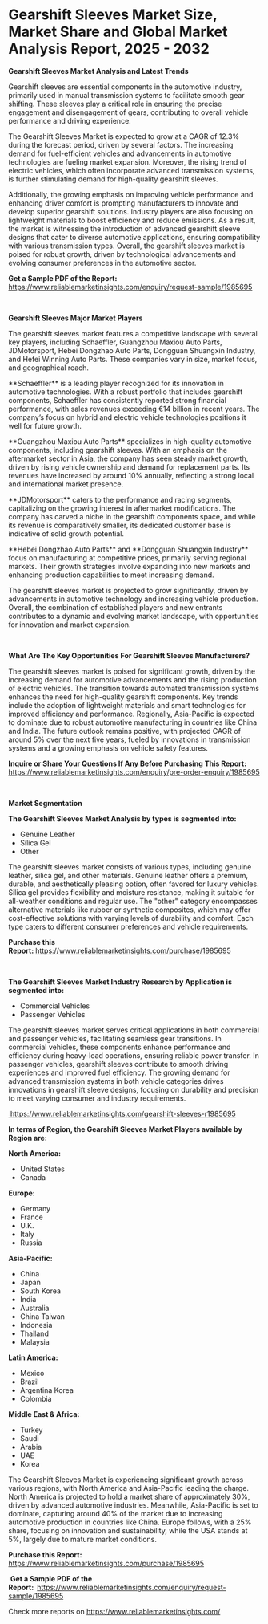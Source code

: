 <p><h1>Gearshift Sleeves Market Size, Market Share and Global Market Analysis Report, 2025 - 2032</h1></p><p><strong>Gearshift Sleeves Market Analysis and Latest Trends</strong></p>
<p><p>Gearshift sleeves are essential components in the automotive industry, primarily used in manual transmission systems to facilitate smooth gear shifting. These sleeves play a critical role in ensuring the precise engagement and disengagement of gears, contributing to overall vehicle performance and driving experience.</p><p>The Gearshift Sleeves Market is expected to grow at a CAGR of 12.3% during the forecast period, driven by several factors. The increasing demand for fuel-efficient vehicles and advancements in automotive technologies are fueling market expansion. Moreover, the rising trend of electric vehicles, which often incorporate advanced transmission systems, is further stimulating demand for high-quality gearshift sleeves.</p><p>Additionally, the growing emphasis on improving vehicle performance and enhancing driver comfort is prompting manufacturers to innovate and develop superior gearshift solutions. Industry players are also focusing on lightweight materials to boost efficiency and reduce emissions. As a result, the market is witnessing the introduction of advanced gearshift sleeve designs that cater to diverse automotive applications, ensuring compatibility with various transmission types. Overall, the gearshift sleeves market is poised for robust growth, driven by technological advancements and evolving consumer preferences in the automotive sector.</p></p>
<p><strong>Get a Sample PDF of the Report:&nbsp;</strong> <a href="https://www.reliablemarketinsights.com/enquiry/request-sample/1985695?utm_campaign=1894&utm_medium=2&utm_source=Github&utm_content=ia&utm_term=10022025&utm_id=gearshift-sleeves">https://www.reliablemarketinsights.com/enquiry/request-sample/1985695</a></p>
<p>&nbsp;</p>
<p><strong>Gearshift Sleeves Major Market Players</strong></p>
<p><p>The gearshift sleeves market features a competitive landscape with several key players, including Schaeffler, Guangzhou Maxiou Auto Parts, JDMotorsport, Hebei Dongzhao Auto Parts, Dongguan Shuangxin Industry, and Hefei Winning Auto Parts. These companies vary in size, market focus, and geographical reach.</p><p>**Schaeffler** is a leading player recognized for its innovation in automotive technologies. With a robust portfolio that includes gearshift components, Schaeffler has consistently reported strong financial performance, with sales revenues exceeding €14 billion in recent years. The company’s focus on hybrid and electric vehicle technologies positions it well for future growth.</p><p>**Guangzhou Maxiou Auto Parts** specializes in high-quality automotive components, including gearshift sleeves. With an emphasis on the aftermarket sector in Asia, the company has seen steady market growth, driven by rising vehicle ownership and demand for replacement parts. Its revenues have increased by around 10% annually, reflecting a strong local and international market presence.</p><p>**JDMotorsport** caters to the performance and racing segments, capitalizing on the growing interest in aftermarket modifications. The company has carved a niche in the gearshift components space, and while its revenue is comparatively smaller, its dedicated customer base is indicative of solid growth potential.</p><p>**Hebei Dongzhao Auto Parts** and **Dongguan Shuangxin Industry** focus on manufacturing at competitive prices, primarily serving regional markets. Their growth strategies involve expanding into new markets and enhancing production capabilities to meet increasing demand.</p><p>The gearshift sleeves market is projected to grow significantly, driven by advancements in automotive technology and increasing vehicle production. Overall, the combination of established players and new entrants contributes to a dynamic and evolving market landscape, with opportunities for innovation and market expansion.</p></p>
<p>&nbsp;</p>
<p><strong>What Are The Key Opportunities For Gearshift Sleeves Manufacturers?</strong></p>
<p><p>The gearshift sleeves market is poised for significant growth, driven by the increasing demand for automotive advancements and the rising production of electric vehicles. The transition towards automated transmission systems enhances the need for high-quality gearshift components. Key trends include the adoption of lightweight materials and smart technologies for improved efficiency and performance. Regionally, Asia-Pacific is expected to dominate due to robust automotive manufacturing in countries like China and India. The future outlook remains positive, with projected CAGR of around 5% over the next five years, fueled by innovations in transmission systems and a growing emphasis on vehicle safety features.</p></p>
<p><strong>Inquire or Share Your Questions If Any Before Purchasing This Report:</strong> <a href="https://www.reliablemarketinsights.com/enquiry/pre-order-enquiry/1985695?utm_campaign=1894&utm_medium=2&utm_source=Github&utm_content=ia&utm_term=10022025&utm_id=gearshift-sleeves">https://www.reliablemarketinsights.com/enquiry/pre-order-enquiry/1985695</a></p>
<p>&nbsp;</p>
<p><strong>Market Segmentation</strong></p>
<p><strong>The Gearshift Sleeves Market Analysis by types is segmented into:</strong></p>
<p><ul><li>Genuine Leather</li><li>Silica Gel</li><li>Other</li></ul></p>
<p><p>The gearshift sleeves market consists of various types, including genuine leather, silica gel, and other materials. Genuine leather offers a premium, durable, and aesthetically pleasing option, often favored for luxury vehicles. Silica gel provides flexibility and moisture resistance, making it suitable for all-weather conditions and regular use. The "other" category encompasses alternative materials like rubber or synthetic composites, which may offer cost-effective solutions with varying levels of durability and comfort. Each type caters to different consumer preferences and vehicle requirements.</p></p>
<p><strong>Purchase this Report:&nbsp;</strong><a href="https://www.reliablemarketinsights.com/purchase/1985695?utm_campaign=1894&utm_medium=2&utm_source=Github&utm_content=ia&utm_term=10022025&utm_id=gearshift-sleeves">https://www.reliablemarketinsights.com/purchase/1985695</a></p>
<p>&nbsp;</p>
<p><strong>The Gearshift Sleeves Market Industry Research by Application is segmented into:</strong></p>
<p><ul><li>Commercial Vehicles</li><li>Passenger Vehicles</li></ul></p>
<p><p>The gearshift sleeves market serves critical applications in both commercial and passenger vehicles, facilitating seamless gear transitions. In commercial vehicles, these components enhance performance and efficiency during heavy-load operations, ensuring reliable power transfer. In passenger vehicles, gearshift sleeves contribute to smooth driving experiences and improved fuel efficiency. The growing demand for advanced transmission systems in both vehicle categories drives innovations in gearshift sleeve designs, focusing on durability and precision to meet varying consumer and industry requirements.</p></p>
<p><a href="https://www.reliablemarketinsights.com/gearshift-sleeves-r1985695?utm_campaign=1894&utm_medium=2&utm_source=Github&utm_content=ia&utm_term=10022025&utm_id=gearshift-sleeves">&nbsp;https://www.reliablemarketinsights.com/gearshift-sleeves-r1985695</a></p>
<p><strong>In terms of Region, the Gearshift Sleeves Market Players available by Region are:</strong></p>
<p>
    <p> <strong> North America: </strong>
        <ul>
            <li>United States</li>
            <li>Canada</li>
        </ul>
        </p> 
    <p> <strong> Europe: </strong>
        <ul>
            <li>Germany</li>
            <li>France</li>
            <li>U.K.</li>
            <li>Italy</li>
            <li>Russia</li>
        </ul>
        </p> 
    <p> <strong> Asia-Pacific: </strong>
        <ul>
            <li>China</li>
            <li>Japan</li>
            <li>South Korea</li>
            <li>India</li>
            <li>Australia</li>
            <li>China Taiwan</li>
            <li>Indonesia</li>
            <li>Thailand</li>
            <li>Malaysia</li>
        </ul>
        </p> 
    <p> <strong> Latin America: </strong>
        <ul>
            <li>Mexico</li>
            <li>Brazil</li>
            <li>Argentina Korea</li>
            <li>Colombia</li>
        </ul>
        </p> 
    <p> <strong> Middle East & Africa: </strong>
        <ul>
            <li>Turkey</li>
            <li>Saudi</li>
            <li>Arabia</li>
            <li>UAE</li>
            <li>Korea</li>
        </ul>
    </p>
    </p>
<p><p>The Gearshift Sleeves Market is experiencing significant growth across various regions, with North America and Asia-Pacific leading the charge. North America is projected to hold a market share of approximately 30%, driven by advanced automotive industries. Meanwhile, Asia-Pacific is set to dominate, capturing around 40% of the market due to increasing automotive production in countries like China. Europe follows, with a 25% share, focusing on innovation and sustainability, while the USA stands at 5%, largely due to mature market conditions.</p></p>
<p><strong>Purchase this Report: </strong><a href="https://www.reliablemarketinsights.com/purchase/1985695?utm_campaign=1894&utm_medium=2&utm_source=Github&utm_content=ia&utm_term=10022025&utm_id=gearshift-sleeves">https://www.reliablemarketinsights.com/purchase/1985695</a></p>
<p>&nbsp;<strong>Get a Sample PDF of the Report:&nbsp;&nbsp;</strong><a href="https://www.reliablemarketinsights.com/enquiry/request-sample/1985695?utm_campaign=1894&utm_medium=2&utm_source=Github&utm_content=ia&utm_term=10022025&utm_id=gearshift-sleeves">https://www.reliablemarketinsights.com/enquiry/request-sample/1985695</a></p>
<p><strong></strong></p>
<p>Check more reports on <a href="https://www.reliablemarketinsights.com/?utm_campaign=1894&utm_medium=2&utm_source=Github&utm_content=ia&utm_term=10022025&utm_id=gearshift-sleeves">https://www.reliablemarketinsights.com/</a></p>